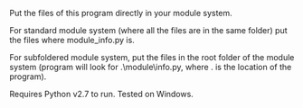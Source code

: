 Put the files of this program directly in your module system.

For standard module system (where all the files are in the same folder) put the files where module_info.py is.

For subfoldered module system, put the files in the root folder of the module system (program will look for .\module\info.py, where . is the location of the program).

Requires Python v2.7 to run. Tested on Windows.
